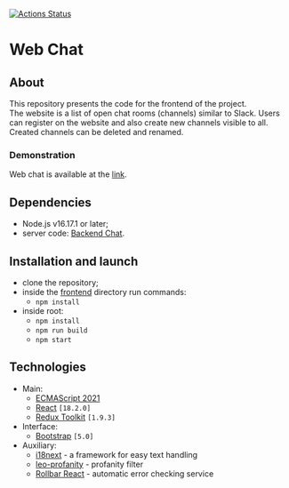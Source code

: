 [![Actions Status](https://github.com/Frit027/frontend-project-12/workflows/hexlet-check/badge.svg)](https://github.com/Frit027/frontend-project-12/actions)

# Web Chat

## About
This repository presents the code for the frontend of the project.  
The website is a list of open chat rooms (channels) similar to Slack.
Users can register on the website and also create new channels visible to all.
Created channels can be deleted and renamed.

### Demonstration
Web chat is available at the [link](https://frontend-project-12-production-bf25.up.railway.app/).

## Dependencies
- Node.js v16.17.1 or later;
- server code: [Backend Chat](https://github.com/hexlet-components/project-js-chat-backend).

## Installation and launch
- clone the repository;
- inside the [frontend](frontend) directory run commands:
    - `npm install`
- inside root:
  - `npm install`
  - `npm run build`
  - `npm start`

## Technologies
- Main:
  - [ECMAScript 2021](https://www.w3schools.com/js/js_2021.asp)
  - [React](https://react.dev/) `[18.2.0]`
  - [Redux Toolkit](https://redux-toolkit.js.org/) `[1.9.3]`
- Interface:
  - [Bootstrap](https://getbootstrap.com/) `[5.0]`
- Auxiliary:
  - [i18next](https://www.i18next.com/) - a framework for easy text handling
  - [leo-profanity](https://github.com/jojoee/leo-profanity) - profanity filter
  - [Rollbar React](https://docs.rollbar.com/docs/react) - automatic error checking service
